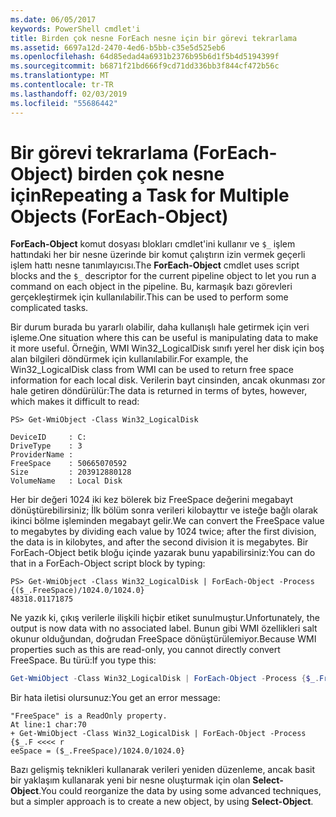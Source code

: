 ```yaml
---
ms.date: 06/05/2017
keywords: PowerShell cmdlet'i
title: Birden çok nesne ForEach nesne için bir görevi tekrarlama
ms.assetid: 6697a12d-2470-4ed6-b5bb-c35e5d525eb6
ms.openlocfilehash: 64d85edad4a6931b2376b95b6d1f5b4d5194399f
ms.sourcegitcommit: b6871f21bd666f9cd71dd336bb3f844cf472b56c
ms.translationtype: MT
ms.contentlocale: tr-TR
ms.lasthandoff: 02/03/2019
ms.locfileid: "55686442"
---
```

# <a name="repeating-a-task-for-multiple-objects-foreach-object"></a><span data-ttu-id="c0084-103">Bir görevi tekrarlama (ForEach-Object) birden çok nesne için</span><span class="sxs-lookup"><span data-stu-id="c0084-103">Repeating a Task for Multiple Objects (ForEach-Object)</span></span>

<span data-ttu-id="c0084-104">**ForEach-Object** komut dosyası blokları cmdlet'ini kullanır ve `$_` işlem hattındaki her bir nesne üzerinde bir komut çalıştırın izin vermek geçerli işlem hattı nesne tanımlayıcısı.</span><span class="sxs-lookup"><span data-stu-id="c0084-104">The **ForEach-Object** cmdlet uses script blocks and the `$_` descriptor for the current pipeline object to let you run a command on each object in the pipeline.</span></span> <span data-ttu-id="c0084-105">Bu, karmaşık bazı görevleri gerçekleştirmek için kullanılabilir.</span><span class="sxs-lookup"><span data-stu-id="c0084-105">This can be used to perform some complicated tasks.</span></span>

<span data-ttu-id="c0084-106">Bir durum burada bu yararlı olabilir, daha kullanışlı hale getirmek için veri işleme.</span><span class="sxs-lookup"><span data-stu-id="c0084-106">One situation where this can be useful is manipulating data to make it more useful.</span></span> <span data-ttu-id="c0084-107">Örneğin, WMI Win32_LogicalDisk sınıfı yerel her disk için boş alan bilgileri döndürmek için kullanılabilir.</span><span class="sxs-lookup"><span data-stu-id="c0084-107">For example, the Win32_LogicalDisk class from WMI can be used to return free space information for each local disk.</span></span> <span data-ttu-id="c0084-108">Verilerin bayt cinsinden, ancak okunması zor hale getiren döndürülür:</span><span class="sxs-lookup"><span data-stu-id="c0084-108">The data is returned in terms of bytes, however, which makes it difficult to read:</span></span>

```
PS> Get-WmiObject -Class Win32_LogicalDisk

DeviceID     : C:
DriveType    : 3
ProviderName :
FreeSpace    : 50665070592
Size         : 203912880128
VolumeName   : Local Disk
```

<span data-ttu-id="c0084-109">Her bir değeri 1024 iki kez bölerek biz FreeSpace değerini megabayt dönüştürebilirsiniz; İlk bölüm sonra verileri kilobayttır ve isteğe bağlı olarak ikinci bölme işleminden megabayt gelir.</span><span class="sxs-lookup"><span data-stu-id="c0084-109">We can convert the FreeSpace value to megabytes by dividing each value by 1024 twice; after the first division, the data is in kilobytes, and after the second division it is megabytes.</span></span> <span data-ttu-id="c0084-110">Bir ForEach-Object betik bloğu içinde yazarak bunu yapabilirsiniz:</span><span class="sxs-lookup"><span data-stu-id="c0084-110">You can do that in a ForEach-Object script block by typing:</span></span>

```
PS> Get-WmiObject -Class Win32_LogicalDisk | ForEach-Object -Process {($_.FreeSpace)/1024.0/1024.0}
48318.01171875
```

<span data-ttu-id="c0084-111">Ne yazık ki, çıkış verilerle ilişkili hiçbir etiket sunulmuştur.</span><span class="sxs-lookup"><span data-stu-id="c0084-111">Unfortunately, the output is now data with no associated label.</span></span> <span data-ttu-id="c0084-112">Bunun gibi WMI özellikleri salt okunur olduğundan, doğrudan FreeSpace dönüştürülemiyor.</span><span class="sxs-lookup"><span data-stu-id="c0084-112">Because WMI properties such as this are read-only, you cannot directly convert FreeSpace.</span></span> <span data-ttu-id="c0084-113">Bu türü:</span><span class="sxs-lookup"><span data-stu-id="c0084-113">If you type this:</span></span>

```powershell
Get-WmiObject -Class Win32_LogicalDisk | ForEach-Object -Process {$_.FreeSpace = ($_.FreeSpace)/1024.0/1024.0}
```

<span data-ttu-id="c0084-114">Bir hata iletisi olursunuz:</span><span class="sxs-lookup"><span data-stu-id="c0084-114">You get an error message:</span></span>

```output
"FreeSpace" is a ReadOnly property.
At line:1 char:70
+ Get-WmiObject -Class Win32_LogicalDisk | ForEach-Object -Process {$_.F <<<< r
eeSpace = ($_.FreeSpace)/1024.0/1024.0}
```

<span data-ttu-id="c0084-115">Bazı gelişmiş teknikleri kullanarak verileri yeniden düzenleme, ancak basit bir yaklaşım kullanarak yeni bir nesne oluşturmak için olan **Select-Object**.</span><span class="sxs-lookup"><span data-stu-id="c0084-115">You could reorganize the data by using some advanced techniques, but a simpler approach is to create a new object, by using **Select-Object**.</span></span>